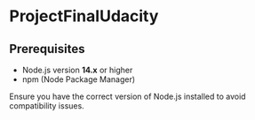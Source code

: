 # ProjectFinalUdacity

## Prerequisites
- Node.js version **14.x** or higher
- npm (Node Package Manager)

Ensure you have the correct version of Node.js installed to avoid compatibility issues.
